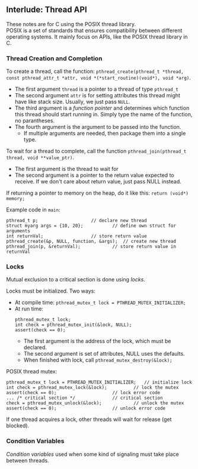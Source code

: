 ## Interlude: Thread API

These notes are for C using the POSIX thread library.  
POSIX is a set of standards that ensures compatibility between different
operating systems. It mainly focus on APIs, like the POSIX thread library in
C.

### Thread Creation and Completion

To create a thread, call the function: `pthread_create(pthread_t *thread,
const pthread_attr_t *attr, void *(*start_routine)(void*), void *arg)`.  
- The first argument `thread` is a pointer to a thread of type `pthread_t`  
- The second argument `attr` is for setting attributes this thread might have
  like stack size. Usually, we just pass `NULL`.  
- The third argument is a *function pointer* and determines which function this
  thread should start running in. Simply type the name of the function, no
  parantheses.  
- The fourth argument is the argument to be passed into the function.  
  * If multiple arguments are needed, then package them into a single type.

To wait for a thread to complete, call the function `pthread_join(pthread_t
thread, void **value_ptr)`.  
- The first argument is the thread to wait for  
- The second argument is a pointer to the return value expected to receive. If
  we don't care about return value, just pass NULL instead.  

If returning a pointer to memory on the heap, do it like this: `return (void*) memory;`

Example code in `main`:  
```
pthread_t p;					// declare new thread
struct myarg args = {10, 20};			// define own struct for arguments
int returnVal;					// store return value
pthread_create(&p, NULL, function, &args); 	// create new thread 
pthread_join(p, &returnVal); 			// store return value in returnVal
```

### Locks

Mutual exclusion to a critical section is done using *locks*.  

Locks must be initialized. Two ways:  
- At compile time: `pthread_mutex_t lock = PTHREAD_MUTEX_INITIALIZER;`  
- At run time:  
	```
	pthread_mutex_t lock;
	int check = pthread_mutex_init(&lock, NULL); 
	assert(check == 0);
	```   
  * The first argument is the address of the lock, which must be declared.   
  * The second argument is set of attributes, NULL uses the defaults.   
  * When finished with lock, call `pthread_mutex_destroy(&lock);`   

POSIX thread mutex:   
```
pthread_mutex_t lock = PTHREAD_MUTEX_INITIALIZER; 	// initialize lock
int check = pthread_mutex_lock(&lock); 			// lock the mutex
assert(check == 0); 					// lock error code
... /* critical section */ 				// critical section
check = pthread_mutex_unlock(&lock); 			// unlock the mutex
assert(check == 0); 					// unlock error code
```

If one thread acquires a lock, other threads will wait for release (get blocked).  

### Condition Variables

*Condition variables* used when some kind of signaling must take place between
threads.  



